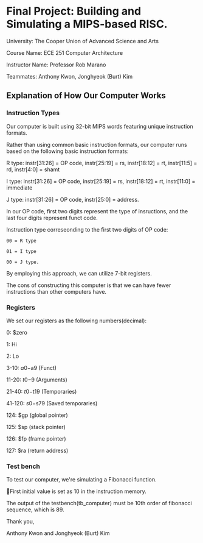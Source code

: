 # Final Project: Building and Simulating a MIPS-based RISC.
University: The Cooper Union of Advanced Science and Arts

Course Name: ECE 251 Computer Architecture

Instructor Name: Professor Rob Marano

Teammates: Anthony Kwon, Jonghyeok (Burt) Kim

## Explanation of How Our Computer Works
### Instruction Types
Our computer is built using 32-bit MIPS words featuring unique instruction formats.

Rather than using common basic instruction formats, our computer runs based on the following basic instruction formats:

R type: instr[31:26] = OP code, instr[25:19] = rs, instr[18:12] = rt, instr[11:5] = rd, instr[4:0] = shamt

I type: instr[31:26] = OP code, instr[25:19] = rs, instr[18:12] = rt, instr[11:0] = immediate

J type: instr[31:26] = OP code, instr[25:0] = address.

In our OP code, first two digits represent the type of insructions, and the last four digits represent funct code. 

Instruction type correseonding to the first two digits of OP code:

	00 = R type
 
	01 = I type
 
	00 = J type.

By employing this approach, we can utilize 7-bit registers.

The cons of constructing this computer is that we can have fewer instructions than other computers have.

### Registers
We set our registers as the following numbers(decimal):

0: $zero

1: Hi

2: Lo

3-10: $a0-$a9 (Funct)

11-20: $t0-$9 (Arguments)

21-40: $t0-$t19 (Temporaries)

41-120: $s0-$s79 (Saved temporaries)

124: $gp (global pointer)

125: $sp (stack pointer)

126: $fp (frame pointer)

127: $ra (return address)

### Test bench
To test our computer, we're simulating a Fibonacci function. 

First initial value is set as 10 in the instruction memory.

The output of the testbench(tb_computer) must be 10th order of fibonacci sequence, which is 89.

Thank you,

Anthony Kwon and Jonghyeok (Burt) Kim
